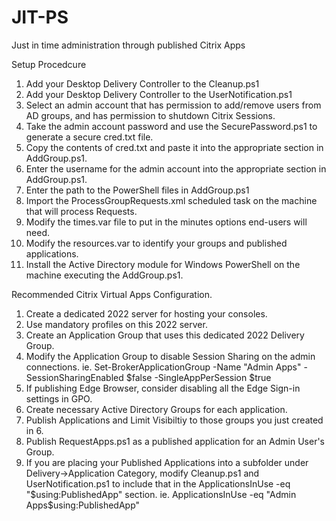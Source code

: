 # JIT-PS
Just in time administration through published Citrix Apps

Setup Procedcure
1. Add your Desktop Delivery Controller to the Cleanup.ps1
2. Add your Desktop Delivery Controller to the UserNotification.ps1
3. Select an admin account that has permission to add/remove users from AD groups, and has permission to shutdown Citrix Sessions.
4. Take the admin account password and use the SecurePassword.ps1 to generate a secure cred.txt file.
5. Copy the contents of cred.txt and paste it into the appropriate section in AddGroup.ps1.
6. Enter the username for the admin account into the appropriate section in AddGroup.ps1.
7. Enter the path to the PowerShell files in AddGroup.ps1
8. Import the ProcessGroupRequests.xml scheduled task on the machine that will process Requests.
9. Modify the times.var file to put in the minutes options end-users will need.
10. Modify the resources.var to identify your groups and published applications.
11. Install the Active Directory module for Windows PowerShell on the machine executing the AddGroup.ps1.

Recommended Citrix Virtual Apps Configuration.
1. Create a dedicated 2022 server for hosting your consoles.
2. Use mandatory profiles on this 2022 server.
3. Create an Application Group that uses this dedicated 2022 Delivery Group.
4. Modify the Application Group to disable Session Sharing on the admin connections.
ie.  Set-BrokerApplicationGroup -Name "Admin Apps" -SessionSharingEnabled $false -SingleAppPerSession $true
5. If publishing Edge Browser, consider disabling all the Edge Sign-in settings in GPO.
6. Create necessary Active Directory Groups for each application.
7. Publish Applications and Limit Visibiltiy to those groups you just created in 6.
8. Publish RequestApps.ps1 as a published application for an Admin User's Group.
9. If you are placing your Published Applications into a subfolder under Delivery->Application Category, modify Cleanup.ps1 and UserNotification.ps1 to include that in the ApplicationsInUse -eq "$using:PublishedApp" section.
ie. ApplicationsInUse -eq "Admin Apps\$using:PublishedApp"
